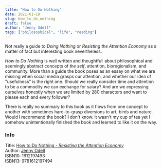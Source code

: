 ```yaml
---
title: "How to Do Nothing"
date: 2021-01-19
slug: how_to_do_nothing
draft: false
author: "Jenny Odell"
tags: ["philosophical", "life", "reading"]
---
```


Not really a guide to _Doing Nothing_ or _Resisting the Attention Economy_ as a matter of fact
but interesting book nevertheless.

_How to Do Nothing_ is well written and thoughtfull about philosophical and seemingly abstract concepts
of _the self_, attention, bioregionalism, and community. More than a guide the book poses as an essay
on what we are missing when social media grasps our attention, and whether our idea of "usefulness"
is the right one. Should we really consider time and attention to be a commodity we can exchange for
salary? And are we expressing ourselves honestly when we are limited by 280 characters and want to please
each and every follower?

There is really no summary to this book as it flows from one concept to another with sometimes
hard-to-grasp diversions to art, birds and nature. Would I recommend the book? I don't know.
It wasn't my cup of tea yet I somehow unintentionally finished the book and learned to like it
on the way.

### Info

Title: [How to Do Nothing - _Resisting the Attention Economy_](https://www.theguardian.com/lifeandstyle/2019/apr/02/jenny-odell-how-to-do-nothing-attention)\
Author: [Jenny Odell](https://en.wikipedia.org/wiki/Jenny_Odell)\
ISBN10: 1612197493\
ISBN13: 9781612197494

